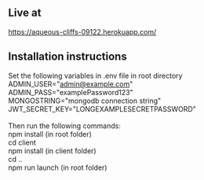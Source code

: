 ## Live at<br>
https://aqueous-cliffs-09122.herokuapp.com/

## Installation instructions

Set the following variables in .env file in root directory <br/>
ADMIN_USER="admin@example.com" <br/>
ADMIN_PASS="examplePassword123" <br/>
MONGOSTRING="mongodb connection string" <br/>
JWT_SECRET_KEY="LONGEXAMPLESECRETPASSWORD"<br/>
<br/>
Then run the following commands: <br/>
npm install (in root folder)<br/>
cd client <br/>
npm install (in client folder)<br/>
cd .. <br>
npm run launch (in root folder)<br/>
